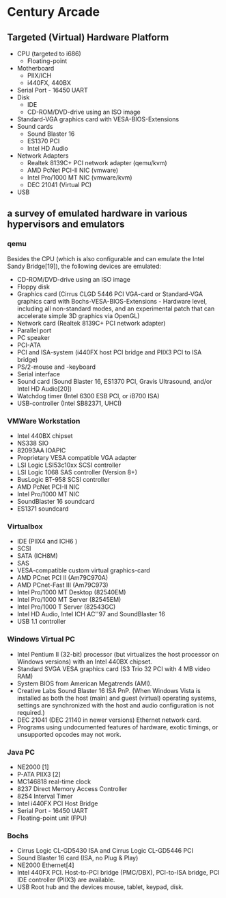 # Century Arcade

## Targeted (Virtual) Hardware Platform

* CPU (targeted to i686)
    * Floating-point
* Motherboard
  * PIIX/ICH
  * i440FX, 440BX
* Serial Port - 16450 UART
* Disk
  * IDE
  * CD-ROM/DVD-drive using an ISO image
* Standard-VGA graphics card with VESA-BIOS-Extensions
* Sound cards
  * Sound Blaster 16
  * ES1370 PCI
  * Intel HD Audio
* Network Adapters
  * Realtek 8139C+ PCI network adapter (qemu/kvm)
  * AMD PcNet PCI-II NIC (vmware)
  * Intel Pro/1000 MT NIC (vmware/kvm)
  * DEC 21041 (Virtual PC)
* USB

## a survey of emulated hardware in various hypervisors and emulators

### qemu

Besides the CPU (which is also configurable and can emulate the Intel Sandy Bridge[19]), the following devices are emulated:

* CD-ROM/DVD-drive using an ISO image
* Floppy disk
* Graphics card (Cirrus CLGD 5446 PCI VGA-card or Standard-VGA graphics card with Bochs-VESA-BIOS-Extensions - Hardware level, including all non-standard modes, and an experimental patch that can accelerate simple 3D graphics via OpenGL)
* Network card (Realtek 8139C+ PCI network adapter)
* Parallel port
* PC speaker
* PCI-ATA 
* PCI and ISA-system (i440FX host PCI bridge and PIIX3 PCI to ISA bridge)
* PS/2-mouse and -keyboard
* Serial interface
* Sound card (Sound Blaster 16, ES1370 PCI, Gravis Ultrasound, and/or Intel HD Audio[20])
* Watchdog timer (Intel 6300 ESB PCI, or iB700 ISA)
* USB-controller (Intel SB82371, UHCI)

### VMWare Workstation

* Intel 440BX chipset
* NS338 SIO
* 82093AA IOAPIC
* Proprietary VESA compatible VGA adapter
* LSI Logic LSI53c10xx SCSI controller
* LSI Logic 1068 SAS controller (Version 8+)
* BusLogic BT-958 SCSI controller
* AMD PcNet PCI-II NIC
* Intel Pro/1000 MT NIC
* SoundBlaster 16 soundcard
* ES1371 soundcard

### Virtualbox

* IDE (PIIX4 and ICH6 )
* SCSI
* SATA (ICH8M)
* SAS
* VESA-compatible custom virtual graphics-card
* AMD PCnet PCI II (Am79C970A)
* AMD PCnet-Fast III (Am79C973)
* Intel Pro/1000 MT Desktop (82540EM)
* Intel Pro/1000 MT Server (82545EM)
* Intel Pro/1000 T Server (82543GC)
* Intel HD Audio, Intel ICH AC''97 and SoundBlaster 16
* USB 1.1 controller

### Windows Virtual PC

* Intel Pentium II (32-bit) processor (but virtualizes the host processor on Windows versions) with an Intel 440BX chipset.
* Standard SVGA VESA graphics card (S3 Trio 32 PCI with 4 MB video RAM)
* System BIOS from American Megatrends (AMI).
* Creative Labs Sound Blaster 16 ISA PnP. (When Windows Vista is installed as both the host (main) and guest (virtual) operating systems, settings are synchronized with the host and audio configuration is not required.)
* DEC 21041 (DEC 21140 in newer versions) Ethernet network card.
* Programs using undocumented features of hardware, exotic timings, or unsupported opcodes may not work.

### Java PC

* NE2000 [1]
* P-ATA PIIX3 [2]
* MC146818 real-time clock
* 8237 Direct Memory Access Controller
* 8254 Interval Timer
* Intel i440FX PCI Host Bridge
* Serial Port - 16450 UART
* Floating-point unit (FPU)

### Bochs

* Cirrus Logic CL-GD5430 ISA and Cirrus Logic CL-GD5446 PCI
* Sound Blaster 16 card (ISA, no Plug & Play)
* NE2000 Ethernet[4]
* Intel 440FX PCI. Host-to-PCI bridge (PMC/DBX), PCI-to-ISA bridge, PCI IDE controller (PIIX3) are available.
* USB	Root hub and the devices mouse, tablet, keypad, disk.

